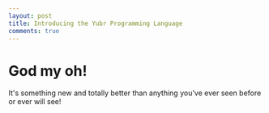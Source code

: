 ```yaml
---
layout: post
title: Introducing the Yubr Programming Language
comments: true
---
```


God my oh!
==========

It's something new and totally better than anything you've ever seen before or ever will see!
